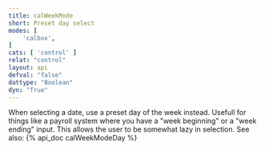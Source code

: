 ```yaml
---
title: calWeekMode
short: Preset day select
modes: [
	'calbox',
]
cats: [ 'control' ]
relat: "control"
layout: api
defval: "false"
dattype: "Boolean"
dyn: "True"
---
```


When selecting a date, use a preset day of the week instead. Usefull for things
like a payroll system where you have a "week beginning" or a "week ending" input.
This allows the user to be somewhat lazy in selection.  See also: {% api_doc calWeekModeDay %}


